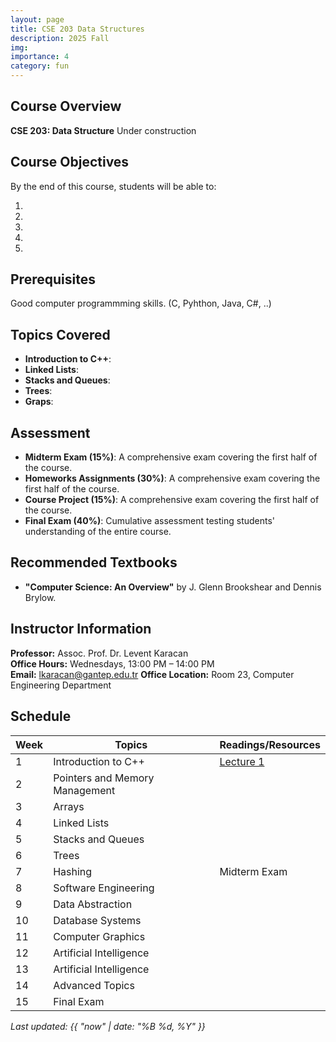 ```yaml
---
layout: page
title: CSE 203 Data Structures
description: 2025 Fall
img:
importance: 4
category: fun
---
```


## Course Overview

**CSE 203: Data Structure** Under construction

## Course Objectives

By the end of this course, students will be able to:

1. 
2. 
3. 
4. 
5. 

## Prerequisites

Good computer programmming skills. (C, Pyhthon, Java, C#, ..)

## Topics Covered 

- **Introduction to C++**: 
- **Linked Lists**: 
- **Stacks and Queues**: 
- **Trees**: 
- **Graps**:

## Assessment

- **Midterm Exam (15%)**: A comprehensive exam covering the first half of the course.
- **Homeworks Assignments (30%)**: A comprehensive exam covering the first half of the course.
- **Course Project (15%)**: A comprehensive exam covering the first half of the course.
- **Final Exam (40%)**: Cumulative assessment testing students' understanding of the entire course.

## Recommended Textbooks

- **"Computer Science: An Overview"** by J. Glenn Brookshear and Dennis Brylow.


## Instructor Information

**Professor:** Assoc. Prof. Dr. Levent Karacan  
**Office Hours:** Wednesdays, 13:00 PM – 14:00 PM  
**Email:** lkaracan@gantep.edu.tr
**Office Location:** Room 23, Computer Engineering Department

## Schedule

| Week  | Topics                                 |Readings/Resources          |
|-------|----------------------------------------|----------------------------|
| 1     | Introduction to C++     | [Lecture 1](https://drive.google.com/file/d/14TufRx2Q7cBKF6UH2mNv5g-1ZHPEH_V3/view?usp=sharing)              |
| 2     | Pointers and Memory Management                   |                      |
| 3     | Arrays |               |
| 4     | Linked Lists                |              |
| 5     | Stacks and Queues                  |               |
| 6     | Trees                 |                     |
| 7     | Hashing          | Midterm Exam                |
| 8     | Software Engineering         |                 |
| 9     | Data Abstraction          |                 |
| 10     | Database Systems         |                |
| 11     | Computer Graphics          |                 |
| 12     | Artificial Intelligence           |                 |
| 13     | Artificial Intelligence          |                  |
| 14     | Advanced Topics         |                 |
| 15     | Final Exam         |                 |




_Last updated: {{ "now" | date: "%B %d, %Y" }}_